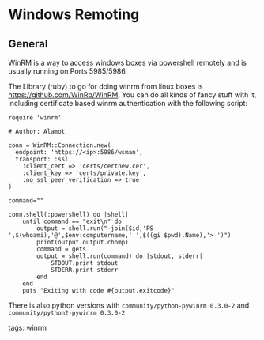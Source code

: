 # Windows Remoting

## General

WinRM is a way to access windows boxes via powershell remotely and is usually running on Ports 5985/5986.

The Library (ruby) to go for doing winrm from linux boxes is https://github.com/WinRb/WinRM. You can do all kinds of fancy stuff with it, including certificate based winrm authentication with the following script:

```
require 'winrm'

# Author: Alamot

conn = WinRM::Connection.new( 
  endpoint: 'https://<ip>:5986/wsman',
  transport: :ssl,
    :client_cert => 'certs/certnew.cer',
    :client_key => 'certs/private.key',
    :no_ssl_peer_verification => true
)

command=""

conn.shell(:powershell) do |shell|
    until command == "exit\n" do
        output = shell.run("-join($id,'PS ',$(whoami),'@',$env:computername,' ',$((gi $pwd).Name),'> ')")
        print(output.output.chomp)
        command = gets        
        output = shell.run(command) do |stdout, stderr|
            STDOUT.print stdout
            STDERR.print stderr
        end
    end
    puts "Exiting with code #{output.exitcode}"
```

There is also python versions with `community/python-pywinrm 0.3.0-2` and `community/python2-pywinrm 0.3.0-2`

tags: winrm